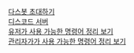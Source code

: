 <a href="https://discord.com/api/oauth2/authorize?client_id=689723237403197511&permissions=8&scope=bot">다스봇 초대하기</a><br>
<a href="https://discord.gg/xCZKBGY">디스코드 서버</a><br>
<a href="https://docs.dosbot.tk/commands/customcommand/">유저가 사용 가능한 명령어 정리 보기</a><br>
<a href="https://docs.dosbot.tk/commands/">관리자가가 사용 가능한 명령어 정리 보기</a><br>
